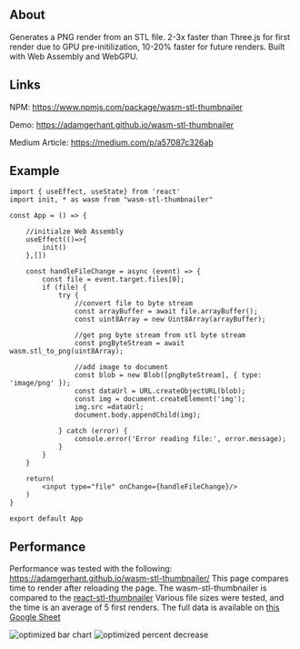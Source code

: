 ## About
Generates a PNG render from an STL file. 2-3x faster than Three.js for first render due to GPU pre-initilization, 10-20% faster for future renders. Built with Web Assembly and WebGPU. 
## Links
NPM: https://www.npmjs.com/package/wasm-stl-thumbnailer

Demo: https://adamgerhant.github.io/wasm-stl-thumbnailer

Medium Article: https://medium.com/p/a57087c326ab
## Example
```
import { useEffect, useState} from 'react'
import init, * as wasm from "wasm-stl-thumbnailer"

const App = () => {

    //initialze Web Assembly
    useEffect(()=>{
        init()
    },[])

    const handleFileChange = async (event) => {
        const file = event.target.files[0];
        if (file) {
            try {
                //convert file to byte stream
                const arrayBuffer = await file.arrayBuffer();
                const uint8Array = new Uint8Array(arrayBuffer);

                //get png byte stream from stl byte stream
                const pngByteStream = await wasm.stl_to_png(uint8Array);

                //add image to document
                const blob = new Blob([pngByteStream], { type: 'image/png' });
                const dataUrl = URL.createObjectURL(blob);
                const img = document.createElement('img');
                img.src =dataUrl;
                document.body.appendChild(img);
            
            } catch (error) {
                console.error('Error reading file:', error.message);
            }
        }
    }
  
    return(
        <input type="file" onChange={handleFileChange}/>      
    )
}

export default App
```

## Performance
Performance was tested with the following: https://adamgerhant.github.io/wasm-stl-thumbnailer/
This page compares time to render after reloading the page. The wasm-stl-thumbnailer is compared to the [react-stl-thumbnailer](https://www.npmjs.com/package/react-stl-viewer)
Various file sizes were tested, and the time is an average of 5 first renders. The full data is available on [this Google Sheet](https://docs.google.com/spreadsheets/d/1pVuQIuG0zfEBlZs5bSOI_l7UgPihVZnMvkIie5UpIWo/edit?usp=sharing) 

![optimized bar chart](https://github.com/adamgerhant/wasm-stl-thumbnailer/assets/116332429/ddeaa5c2-73ab-408d-b334-58a578dd50d0)
![optimized percent decrease](https://github.com/adamgerhant/wasm-stl-thumbnailer/assets/116332429/dff6bb8c-b178-4744-bc17-91c0ed8c66bb)
